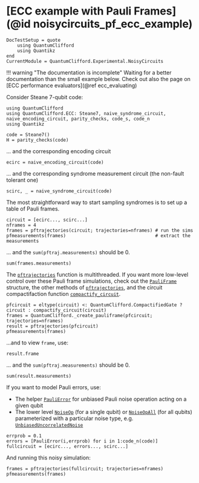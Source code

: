 # [ECC example with Pauli Frames](@id noisycircuits_pf_ecc_example)

```@meta
DocTestSetup = quote
    using QuantumClifford
    using Quantikz
end
CurrentModule = QuantumClifford.Experimental.NoisyCircuits
```

!!! warning "The documentation is incomplete"
    Waiting for a better documentation than the small example below.
    Check out also the page on [ECC performance evaluators](@ref ecc_evaluating)


Consider Steane 7-qubit code:

```@example 1
using QuantumClifford
using QuantumClifford.ECC: Steane7, naive_syndrome_circuit, naive_encoding_circuit, parity_checks, code_s, code_n
using Quantikz

code = Steane7()
H = parity_checks(code)
```

... and the corresponding encoding circuit
```@example 1
ecirc = naive_encoding_circuit(code)
```

... and the corresponding syndrome measurement circuit (the non-fault tolerant one)
```@example 1
scirc, _ = naive_syndrome_circuit(code)
```

The most straightforward way to start sampling syndromes is to set up a table of Pauli frames.

```@example 1
circuit = [ecirc..., scirc...]
nframes = 4
frames = pftrajectories(circuit; trajectories=nframes) # run the sims
pfmeasurements(frames)                                 # extract the measurements
```
... and the `sum(pftraj.measurements)` should be 0.

```@example 1
sum(frames.measurements)
```
The [`pftrajectories`](@ref) function is multithreaded.
If you want more low-level control over these Pauli frame simulations, check out the [`PauliFrame`](@ref) structure,
the other methods of [`pftrajectories`](@ref), and the circuit compactifaction function [`compactify_circuit`](@ref).


```@example 1
pfcircuit = eltype(circuit) <: QuantumClifford.CompactifiedGate ? circuit : compactify_circuit(circuit)
frames = QuantumClifford._create_pauliframe(pfcircuit; trajectories=nframes)
result = pftrajectories(pfcircuit)
pfmeasurements(frames)
```
...and to view `frame`, use: 

```@example 1
result.frame
```
... and the `sum(pftraj.measurements)` should be 0.

```@example 1
sum(result.measurements)
```

If you want to model Pauli errors, use:

- The helper [`PauliError`](@ref) for unbiased Pauli noise operation acting on a given qubit
- The lower level [`NoiseOp`](@ref) (for a single qubit) or [`NoiseOpAll`](@ref) (for all qubits) parameterized with a particular noise type, e.g. [`UnbiasedUncorrelatedNoise`](@ref)

```@example 1
errprob = 0.1
errors = [PauliError(i,errprob) for i in 1:code_n(code)]
fullcircuit = [ecirc..., errors..., scirc...]
```

And running this noisy simulation:
```@example 1
frames = pftrajectories(fullcircuit; trajectories=nframes)
pfmeasurements(frames)
```